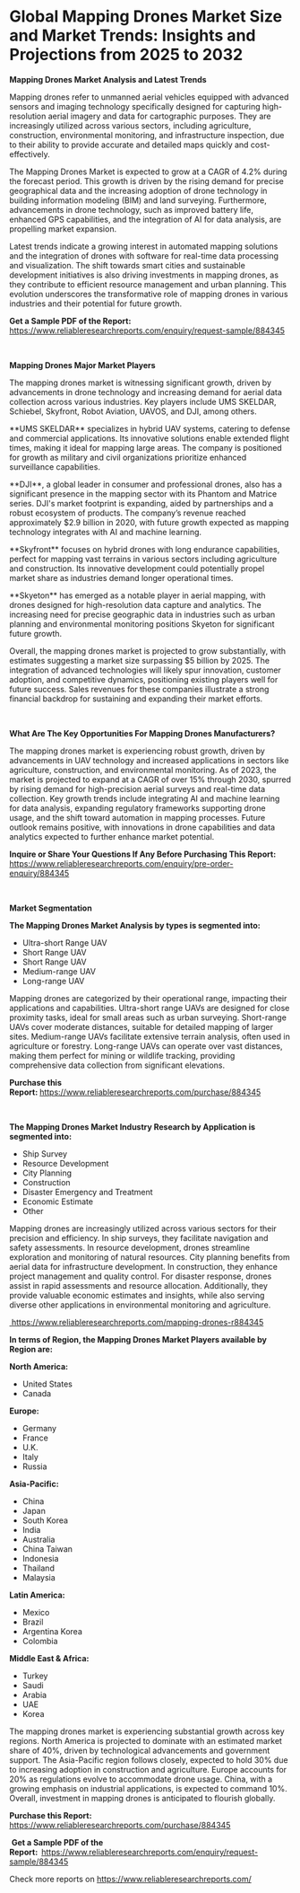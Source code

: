 <p><h1>Global Mapping Drones Market Size and Market Trends: Insights and Projections from 2025 to 2032</h1></p><p><strong>Mapping Drones Market Analysis and Latest Trends</strong></p>
<p><p>Mapping drones refer to unmanned aerial vehicles equipped with advanced sensors and imaging technology specifically designed for capturing high-resolution aerial imagery and data for cartographic purposes. They are increasingly utilized across various sectors, including agriculture, construction, environmental monitoring, and infrastructure inspection, due to their ability to provide accurate and detailed maps quickly and cost-effectively.</p><p>The Mapping Drones Market is expected to grow at a CAGR of 4.2% during the forecast period. This growth is driven by the rising demand for precise geographical data and the increasing adoption of drone technology in building information modeling (BIM) and land surveying. Furthermore, advancements in drone technology, such as improved battery life, enhanced GPS capabilities, and the integration of AI for data analysis, are propelling market expansion. </p><p>Latest trends indicate a growing interest in automated mapping solutions and the integration of drones with software for real-time data processing and visualization. The shift towards smart cities and sustainable development initiatives is also driving investments in mapping drones, as they contribute to efficient resource management and urban planning. This evolution underscores the transformative role of mapping drones in various industries and their potential for future growth.</p></p>
<p><strong>Get a Sample PDF of the Report:&nbsp;</strong> <a href="https://www.reliableresearchreports.com/enquiry/request-sample/884345?utm_campaign=2283&utm_medium=2&utm_source=Github&utm_content=ia&utm_term=08042025&utm_id=mapping-drones">https://www.reliableresearchreports.com/enquiry/request-sample/884345</a></p>
<p>&nbsp;</p>
<p><strong>Mapping Drones Major Market Players</strong></p>
<p><p>The mapping drones market is witnessing significant growth, driven by advancements in drone technology and increasing demand for aerial data collection across various industries. Key players include UMS SKELDAR, Schiebel, Skyfront, Robot Aviation, UAVOS, and DJI, among others.</p><p>**UMS SKELDAR** specializes in hybrid UAV systems, catering to defense and commercial applications. Its innovative solutions enable extended flight times, making it ideal for mapping large areas. The company is positioned for growth as military and civil organizations prioritize enhanced surveillance capabilities.</p><p>**DJI**, a global leader in consumer and professional drones, also has a significant presence in the mapping sector with its Phantom and Matrice series. DJI's market footprint is expanding, aided by partnerships and a robust ecosystem of products. The company’s revenue reached approximately $2.9 billion in 2020, with future growth expected as mapping technology integrates with AI and machine learning.</p><p>**Skyfront** focuses on hybrid drones with long endurance capabilities, perfect for mapping vast terrains in various sectors including agriculture and construction. Its innovative development could potentially propel market share as industries demand longer operational times.</p><p>**Skyeton** has emerged as a notable player in aerial mapping, with drones designed for high-resolution data capture and analytics. The increasing need for precise geographic data in industries such as urban planning and environmental monitoring positions Skyeton for significant future growth.</p><p>Overall, the mapping drones market is projected to grow substantially, with estimates suggesting a market size surpassing $5 billion by 2025. The integration of advanced technologies will likely spur innovation, customer adoption, and competitive dynamics, positioning existing players well for future success. Sales revenues for these companies illustrate a strong financial backdrop for sustaining and expanding their market efforts.</p></p>
<p>&nbsp;</p>
<p><strong>What Are The Key Opportunities For Mapping Drones Manufacturers?</strong></p>
<p><p>The mapping drones market is experiencing robust growth, driven by advancements in UAV technology and increased applications in sectors like agriculture, construction, and environmental monitoring. As of 2023, the market is projected to expand at a CAGR of over 15% through 2030, spurred by rising demand for high-precision aerial surveys and real-time data collection. Key growth trends include integrating AI and machine learning for data analysis, expanding regulatory frameworks supporting drone usage, and the shift toward automation in mapping processes. Future outlook remains positive, with innovations in drone capabilities and data analytics expected to further enhance market potential.</p></p>
<p><strong>Inquire or Share Your Questions If Any Before Purchasing This Report:</strong> <a href="https://www.reliableresearchreports.com/enquiry/pre-order-enquiry/884345?utm_campaign=2283&utm_medium=2&utm_source=Github&utm_content=ia&utm_term=08042025&utm_id=mapping-drones">https://www.reliableresearchreports.com/enquiry/pre-order-enquiry/884345</a></p>
<p>&nbsp;</p>
<p><strong>Market Segmentation</strong></p>
<p><strong>The Mapping Drones Market Analysis by types is segmented into:</strong></p>
<p><ul><li>Ultra-short Range UAV</li><li>Short Range UAV</li><li>Short Range UAV</li><li>Medium-range UAV</li><li>Long-range UAV</li></ul></p>
<p><p>Mapping drones are categorized by their operational range, impacting their applications and capabilities. Ultra-short range UAVs are designed for close proximity tasks, ideal for small areas such as urban surveying. Short-range UAVs cover moderate distances, suitable for detailed mapping of larger sites. Medium-range UAVs facilitate extensive terrain analysis, often used in agriculture or forestry. Long-range UAVs can operate over vast distances, making them perfect for mining or wildlife tracking, providing comprehensive data collection from significant elevations.</p></p>
<p><strong>Purchase this Report:&nbsp;</strong><a href="https://www.reliableresearchreports.com/purchase/884345?utm_campaign=2283&utm_medium=2&utm_source=Github&utm_content=ia&utm_term=08042025&utm_id=mapping-drones">https://www.reliableresearchreports.com/purchase/884345</a></p>
<p>&nbsp;</p>
<p><strong>The Mapping Drones Market Industry Research by Application is segmented into:</strong></p>
<p><ul><li>Ship Survey</li><li>Resource Development</li><li>City Planning</li><li>Construction</li><li>Disaster Emergency and Treatment</li><li>Economic Estimate</li><li>Other</li></ul></p>
<p><p>Mapping drones are increasingly utilized across various sectors for their precision and efficiency. In ship surveys, they facilitate navigation and safety assessments. In resource development, drones streamline exploration and monitoring of natural resources. City planning benefits from aerial data for infrastructure development. In construction, they enhance project management and quality control. For disaster response, drones assist in rapid assessments and resource allocation. Additionally, they provide valuable economic estimates and insights, while also serving diverse other applications in environmental monitoring and agriculture.</p></p>
<p><a href="https://www.reliableresearchreports.com/mapping-drones-r884345?utm_campaign=2283&utm_medium=2&utm_source=Github&utm_content=ia&utm_term=08042025&utm_id=mapping-drones">&nbsp;https://www.reliableresearchreports.com/mapping-drones-r884345</a></p>
<p><strong>In terms of Region, the Mapping Drones Market Players available by Region are:</strong></p>
<p>
    <p> <strong> North America: </strong>
        <ul>
            <li>United States</li>
            <li>Canada</li>
        </ul>
        </p> 
    <p> <strong> Europe: </strong>
        <ul>
            <li>Germany</li>
            <li>France</li>
            <li>U.K.</li>
            <li>Italy</li>
            <li>Russia</li>
        </ul>
        </p> 
    <p> <strong> Asia-Pacific: </strong>
        <ul>
            <li>China</li>
            <li>Japan</li>
            <li>South Korea</li>
            <li>India</li>
            <li>Australia</li>
            <li>China Taiwan</li>
            <li>Indonesia</li>
            <li>Thailand</li>
            <li>Malaysia</li>
        </ul>
        </p> 
    <p> <strong> Latin America: </strong>
        <ul>
            <li>Mexico</li>
            <li>Brazil</li>
            <li>Argentina Korea</li>
            <li>Colombia</li>
        </ul>
        </p> 
    <p> <strong> Middle East & Africa: </strong>
        <ul>
            <li>Turkey</li>
            <li>Saudi</li>
            <li>Arabia</li>
            <li>UAE</li>
            <li>Korea</li>
        </ul>
    </p>
    </p>
<p><p>The mapping drones market is experiencing substantial growth across key regions. North America is projected to dominate with an estimated market share of 40%, driven by technological advancements and government support. The Asia-Pacific region follows closely, expected to hold 30% due to increasing adoption in construction and agriculture. Europe accounts for 20% as regulations evolve to accommodate drone usage. China, with a growing emphasis on industrial applications, is expected to command 10%. Overall, investment in mapping drones is anticipated to flourish globally.</p></p>
<p><strong>Purchase this Report: </strong><a href="https://www.reliableresearchreports.com/purchase/884345?utm_campaign=2283&utm_medium=2&utm_source=Github&utm_content=ia&utm_term=08042025&utm_id=mapping-drones">https://www.reliableresearchreports.com/purchase/884345</a></p>
<p>&nbsp;<strong>Get a Sample PDF of the Report:&nbsp;&nbsp;</strong><a href="https://www.reliableresearchreports.com/enquiry/request-sample/884345?utm_campaign=2283&utm_medium=2&utm_source=Github&utm_content=ia&utm_term=08042025&utm_id=mapping-drones">https://www.reliableresearchreports.com/enquiry/request-sample/884345</a></p>
<p><strong></strong></p>
<p>Check more reports on <a href="https://www.reliableresearchreports.com/?utm_campaign=2283&utm_medium=2&utm_source=Github&utm_content=ia&utm_term=08042025&utm_id=mapping-drones">https://www.reliableresearchreports.com/</a></p>